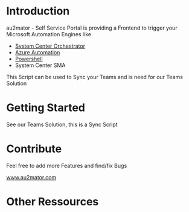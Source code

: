 # Introduction

au2mator - Self Service Portal is providing a Frontend to trigger your Microsoft Automation Engines like

- <a href="https://www.au2mator.com/orchestrator" target="_blank">System Center Orchestrator</a>
- <a href="https://www.au2mator.com/AzureAutomation" target="_blank">Azure Automation</a>
- <a href="https://www.au2mator.com/Powershell" target="_blank">Powershell</a>
- System Center SMA

This Script can be used to Sync your Teams and is need for our Teams Solution



# Getting Started

See our Teams Solution, this is a Sync Script



# Contribute

Feel free to add more Features and find/fix Bugs

www.au2mator.com

# Other Ressources